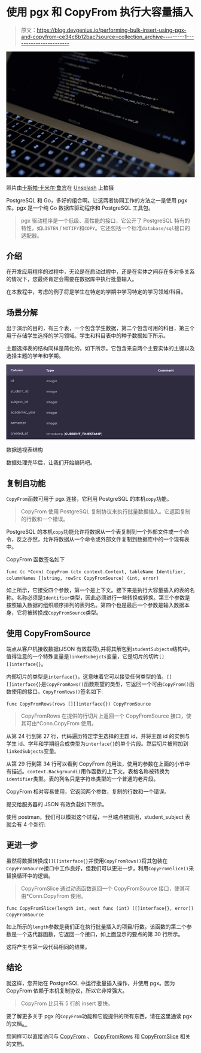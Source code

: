 # 使用 pgx 和 CopyFrom 执行大容量插入

> 原文：<https://blog.devgenius.io/performing-bulk-insert-using-pgx-and-copyfrom-ce34c8b12bac?source=collection_archive---------1----------------------->

![](img/7c92b8bd44ab2687efe8e33dc42e48b0.png)

照片由[卡斯帕·卡米尔·鲁宾](https://unsplash.com/@casparrubin?utm_source=medium&utm_medium=referral)在 [Unsplash](https://unsplash.com?utm_source=medium&utm_medium=referral) 上拍摄

PostgreSQL 和 Go，多好的组合啊。让这两者协同工作的方法之一是使用 pgx 库。pgx 是一个纯 Go 数据库驱动程序和 PostgreSQL 工具包。

> pgx 驱动程序是一个低级、高性能的接口，它公开了 PostgreSQL 特有的特性，如`LISTEN` / `NOTIFY`和`COPY`。它还包括一个标准`database/sql`接口的适配器。

## 介绍

在开发应用程序的过程中，无论是在启动过程中，还是在实体之间存在多对多关系的情况下，您最终肯定会需要在数据库中执行批量输入。

在本教程中，考虑的例子将是学生在特定的学期中学习特定的学习领域/科目。

## 场景分解

出于演示的目的，有三个表，一个包含学生数据，第二个包含可用的科目，第三个用于存储学生选择的学习领域。学生和科目表中的种子数据如下所示。

主题选择表的结构同样是简化的，如下所示。它包含来自两个主要实体的主键以及选择主题的学年和学期。

![](img/6005a82ab1248bcb7de96522724de5db.png)

数据透视表结构

数据处理完毕后，让我们开始编码吧。

## 复制自功能

`CopyFrom`函数可用于 pgx 连接，它利用 PostgreSQL 的本机`copy`功能。

> CopyFrom 使用 PostgreSQL 复制协议来执行批量数据插入。它返回复制的行数和一个错误。

PostgreSQL 的本机`copy`功能允许将数据从一个表复制到一个外部文件或一个命令，反之亦然，允许将数据从一个命令或外部文件复制到数据库中的一个现有表中。

CopyFrom 函数签名如下

`func (c *Conn) CopyFrom (ctx context.Context, tableName Identifier, columnNames []string, rowSrc CopyFromSource) (int, error)`

如上所示，它接受四个参数，第一个是上下文。接下来是执行大容量插入的表的名称。名称必须是`Identifier`类型，因此必须进行一些转换或转换。第三个参数是按照输入数据的组织顺序排列的表列名。第四个也是最后一个参数是输入数据本身，它将被转换成`CopyFromSource`类型。

## 使用 CopyFromSource

端点从客户机接收数据(JSON 有效载荷),并将其解包到`studentSubjects`结构中。值得注意的一个特殊变量是`linkedSubejcts`变量，它是切片的切片`[][]interface{}`。

内部切片的类型是`interface{}`，这意味着它可以接受任何类型的值。`[][]interface{}`是`CopyFromRows()`函数期望的类型，它返回一个可由`CopyFrom()`函数使用的接口。`CopyFromRows()`签名如下:

`func CopyFromRows(rows [][]interface{}) CopyFromSource`

> CopyFromRows 在提供的行切片上返回一个 CopyFromSource 接口，使其可由*Conn.CopyFrom 使用。

从第 24 行到第 27 行，代码遍历特定学生选择的主题 id，并将主题 id 的实例与学生 id、学年和学期组合成类型为`interface{}`的单个片段。然后切片被附加到`linkedSubjects`变量。

从第 29 行到第 34 行可以看到 CopyFrom 的用法，使用的参数在上面的小节中有描述。`context.Background()`用作函数的上下文。表格名称被转换为`identifier`类型。表的列名只是字符串类型的一个普通的老片段。

CopyFrom 相对容易使用，它返回两个参数，复制的行数和一个错误。

提交给服务器的 JSON 有效负载如下所示。

使用 postman，我们可以模拟这个过程，一旦端点被调用，student_subject 表就会有 4 个新行:

## 更进一步

虽然将数据转换成`[][]interface{}`并使用`CopyFromRows()`将其包装在`CopyFromSource`接口中工作良好，但我们可以更进一步，利用`CopyFromSlice()`来替换循环中的逻辑。

> CopyFromSlice 通过动态函数返回一个 CopyFromSource 接口，使其可由*Conn.CopyFrom 使用。

`func CopyFromSlice(length int, next func (int) ([]interface{}, error)) CopyFromSource`

如上所示的`length`参数是我们正在执行批量插入的项目/行数。该函数的第二个参数是一个迭代器函数，它返回一个接口，如上面显示的要点的第 30 行所示。

这将产生与第一段代码相同的结果。

## 结论

就这样，您开始在 PostgreSQL 中运行批量插入操作，并使用 pgx。因为 CopyFrom 依赖于本机复制协议，所以它非常强大。

> CopyFrom 比只有 5 行的 insert 要快。

要了解更多关于 pgx 的`CopyFrom`功能和它能提供的所有东西，请在这里通读 pgx 的文档[。](https://pkg.go.dev/github.com/jackc/pgx/v4)

您同样可以直接访问与 [CopyFrom](https://pkg.go.dev/github.com/jackc/pgx/v4#Conn.CopyFrom) 、 [CopyFromRows](https://pkg.go.dev/github.com/jackc/pgx/v4#CopyFromRows) 和 [CopyFromSlice](https://pkg.go.dev/github.com/jackc/pgx/v4#CopyFromSlice) 相关的文档。